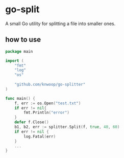 # go-split

A small Go utility for splitting a file into smaller ones.

## how to use
```go
package main

import (
    "fmt"
    "log"
    "os"
    
    "github.com/knwoop/go-splitter"
)

func main() {
    f, err := os.Open("test.txt")
    if err != nil{
        fmt.Println("error")
    }
    defer f.Close() 
    b1, b2, err := splitter.Split(f, true, 40, 60)
    if err != nil {
        log.Fatal(err)
    }
    ...
}
```
